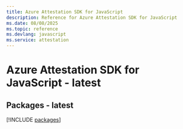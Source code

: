 ```yaml
---
title: Azure Attestation SDK for JavaScript
description: Reference for Azure Attestation SDK for JavaScript
ms.date: 08/08/2025
ms.topic: reference
ms.devlang: javascript
ms.service: attestation
---
```

# Azure Attestation SDK for JavaScript - latest
## Packages - latest
[!INCLUDE [packages](attestation-index.md)]